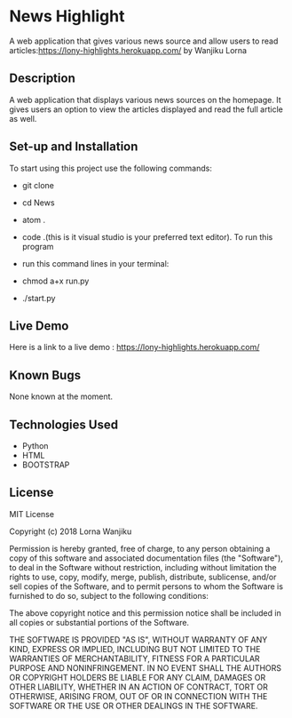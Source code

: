 # News Highlight
A web application that gives various news source and allow users to read articles:https://lony-highlights.herokuapp.com/ by Wanjiku Lorna

## Description
A web application that displays various news sources on the homepage. It gives users an option to view the articles displayed and read the full article as well.


## Set-up and Installation
To start using this project use the following commands:

* git clone 
* cd News
* atom .
* code .(this is it visual studio is your preferred text editor). To run this program

* run this command lines in your terminal:
* chmod a+x run.py
* ./start.py

## Live Demo
Here is a link to a live demo : https://lony-highlights.herokuapp.com/

## Known Bugs
None known at the moment.

## Technologies Used
* Python
* HTML
* BOOTSTRAP


## License
MIT License

Copyright (c) 2018 Lorna Wanjiku

Permission is hereby granted, free of charge, to any person obtaining a copy of this software and associated documentation files (the "Software"), to deal in the Software without restriction, including without limitation the rights to use, copy, modify, merge, publish, distribute, sublicense, and/or sell copies of the Software, and to permit persons to whom the Software is furnished to do so, subject to the following conditions:

The above copyright notice and this permission notice shall be included in all copies or substantial portions of the Software.

THE SOFTWARE IS PROVIDED "AS IS", WITHOUT WARRANTY OF ANY KIND, EXPRESS OR IMPLIED, INCLUDING BUT NOT LIMITED TO THE WARRANTIES OF MERCHANTABILITY, FITNESS FOR A PARTICULAR PURPOSE AND NONINFRINGEMENT. IN NO EVENT SHALL THE AUTHORS OR COPYRIGHT HOLDERS BE LIABLE FOR ANY CLAIM, DAMAGES OR OTHER LIABILITY, WHETHER IN AN ACTION OF CONTRACT, TORT OR OTHERWISE, ARISING FROM, OUT OF OR IN CONNECTION WITH THE SOFTWARE OR THE USE OR OTHER DEALINGS IN THE SOFTWARE.